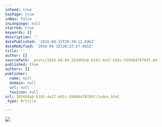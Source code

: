 ```yaml
---
inFeed: true
hasPage: true
inNav: false
inLanguage: null
starred: true
keywords: []
description: ''
datePublished: '2016-04-15T20:39:12.836Z'
dateModified: '2016-04-15T20:37:57.465Z'
title: ''
author: []
sourcePath: _posts/2016-04-04-1034b9a6-b192-4e27-b01c-59566478789f.md
published: true
authors: []
publisher:
  name: null
  domain: null
  url: null
  favicon: null
url: 1034b9a6-b192-4e27-b01c-59566478789f/index.html
_type: Article

---
```

![](https://the-grid-user-content.s3-us-west-2.amazonaws.com/724b7664-2997-4e4f-ad9f-425102b76359.jpg)